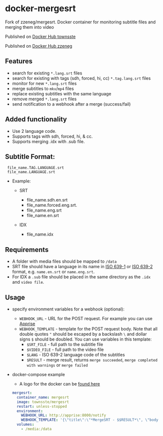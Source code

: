 # docker-mergesrt
Fork of zzeneg/mergesrt. Docker container for monitoring subtitle files and merging them into video

   Published on [Docker Hub townsste](https://hub.docker.com/r/townsste/mergesrt)

   Published on [Docker Hub zzeneg](https://hub.docker.com/r/zzeneg/mergesrt)

## Features
- search for existing `*.lang.srt` files
- search for existing with tags (sdh, forced, hi, cc) `*.tag.lang.srt` files
- monitor for new `*.lang.srt` files
- merge subtitles to `mkv`/`mp4` files
- replace existing subtitles with the same language
- remove merged `*.lang.srt` files
- send notification to a webhook after a merge (success/fail)

## Added functionality
- Use 2 language code.
- Supports tags with sdh, forced, hi, & cc.
- Supports merging .idx with .sub file.

## Subtitle Format:
     file_name.TAG.LANGUAGE.srt
     file_name.LANGUAGE.srt

- Example:
     - SRT
          - file_name.sdh.en.srt
          - file_name.forced.eng.srt.
          - file_name.eng.srt 
          - file_name.en.srt

    - IDX
         - file_name.idx

## Requirements
- A folder with media files should be mapped to `/data`
- SRT file should have a language in its name in [ISO 639-1](https://en.wikipedia.org/wiki/List_of_ISO_639-1_codes) or [ISO 639-2](https://en.wikipedia.org/wiki/List_of_ISO_639-2_codes) format, e.g. `name.en.srt` or `name.eng.srt`.
- For IDX a `.sub` file should be placed in the same directory as the `.idx` and `video file`.

## Usage
- specify environment variables for a webhook (optional):
  - `WEBHOOK_URL` - URL for the POST request. For example you can use [Apprise](https://github.com/caronc/apprise)
  - `WEBHOOK_TEMPLATE` - template for the POST request body. Note that all double quotes `"` should be escaped by a backslash `\` and dollar signs `$` should be doubled. You can use variables in this template:
    - `$SRT_FILE` - full path to the subtitle file
    - `$VIDEO_FILE` - full path to the video file
    - `$LANG` - ISO 639-2 language code of the subtitles 
    - `$RESULT` - merge result, returns `merge succeeded`, `merge completed with warnings` or `merge failed`

- docker-compose example
     - A logo for the docker can be [found here](https://raw.githubusercontent.com/townsste/docker-templates/master/townsste/images/mergesrt.png)
 
  ```yaml
  mergesrt:
    container_name: mergesrt
    image: townsste/mergesrt
    restart: unless-stopped
    environment:
      WEBHOOK_URL: http://apprise:8000/notify
      WEBHOOK_TEMPLATE: '{\"title\":\"*MergeSRT - $$RESULT*\", \"body\":\"$$SRT_FILE\"}'
    volumes:
      - /media:/data
  ```
      
